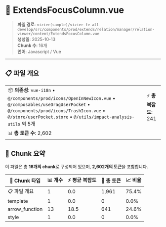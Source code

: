 # 📄 ExtendsFocusColumn.vue

> **파일 경로**: `vizier(sample)/vizier-fe-all-develop/src/components/prod/extends/relation/manager/relation-viewer/content/ExtendsFocusColumn.vue`  
> **생성일**: 2025-10-13  
> **Chunk 수**: 16개  
> **언어**: Javascript / Vue
---





## 📋 파일 개요

| | |
|--|--|
| 📦 **의존성**: `vue-i18n` • `@/components/prod/icons/OpenInNewIcon.vue` • `@/composables/useDragUserPocket` • `@/components/prod/icons/TrashIcon.vue` • `@/store/userPocket.store` • `@/utils/impact-analysis-utils` 외 5개 | ⚡ **총 복잡도**: 241 |
| 📊 **총 토큰 수**: 2,602 |  |






## 🧩 Chunk 요약

이 파일은 총 **16개의 chunk**로 구성되어 있으며, **2,602개의 토큰**을 포함합니다.

| 🧩 Chunk 타입 | 📊 개수 | ⚡ 평균 복잡도 | 📝 총 토큰 | 📈 비율 |
|---------------|--------|-------------|----------|--------|
| 📋 파일 개요 | 1 | 0.0 | 1,961 | 75.4% |
| template | 1 | 0.0 | 0 | 0.0% |
| arrow_function | 13 | 18.5 | 641 | 24.6% |
| style | 1 | 0.0 | 0 | 0.0% |

